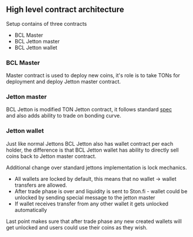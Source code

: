   
## High level contract architecture
  
Setup contains of three contracts  
- BCL Master
- BCL Jetton master
- BCL Jetton wallet
 



### BCL Master

Master contract is used to deploy new coins, it's role is to take TONs for deployment and deploy Jetton master contract.   

### Jetton master 

BCL Jetton is modified TON Jetton contract, it follows standard [spec](https://github.com/ton-blockchain/TEPs/blob/master/text/0074-jettons-standard.md)  
and also adds ability to trade on bonding curve.

### Jetton wallet

Just like normal Jettons BCL Jetton also has wallet contract per each holder, the difference is that BCL Jetton wallet has ability to directly sell coins back to Jetton master contract.  

Additional change over standard jettons implementation is lock mechanics. 
- All wallets are locked by default, this means that no wallet -> wallet transfers are allowed.
- After trade phase is over and liquidity is sent to Ston.fi - wallet could be unlocked by sending special message to the jetton master
- If wallet receives transfer from any other wallet it gets unlocked automatically

Last point makes sure that after trade phase any new created wallets will get unlocked and users could use their coins as they wish.


